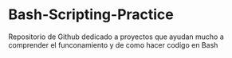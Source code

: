 # Bash-Scripting-Practice
Repositorio de Github dedicado a proyectos que ayudan mucho a comprender el funconamiento y de como hacer codigo en Bash
